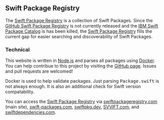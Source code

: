 ## Swift Package Registry

The [Swift Package Registry](https://swiftpackageregistry.com/) is a collection of Swift Packages. Since the [GitHub Swift Package Registry](https://github.blog/2019-06-03-github-package-registry-will-support-swift-packages/) is not currently released and the [IBM Swift Package Catalog](https://developer.ibm.com/swift/2016/02/22/introducing-swift-package-catalog/) is has been killed, the [Swift Package Registry](https://swiftpackageregistry.com/) fills the current gap for easier searching and discoverability of Swift Packages.

### Technical

This website is written in [Node.js](https://nodejs.org/en/) and parses all packages using [Docker](https://github.com/apocas/dockerode). You can help contribue to this project by visiting the [GitHub page](https://github.com/twodayslate/swift-package-registry/). Issues and pull requests are welcomed!

Docker is used to help validate packages. Just parsing <samp>Package.swift</samp> is not always enough. It is also an additional check for Swift version compatability.

You can access the [Swift Package Registry](https://swiftpackageregistry.com/) via [swiftpackageregistry.com](https://swiftpackageregistry.com/) (main site), [swift-packages.com](https://swift-packages.com), [swiftpkg.dev](https://swiftpkg.dev), [SVVlFT.com](https://svvlft.com), and [swiftdependencies.com](https://swiftdependencies.com).